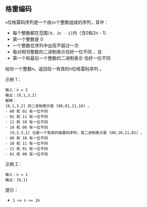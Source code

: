 ## 格雷编码

`n`位格雷码序列是一个由`2n`个整数组成的序列，其中：
* 每个整数都在范围`[0, 2n - 1]`内（含0和2n - 1）
* 第一个整数是 0
* 一个整数在序列中出现不超过一次
* 每对相邻整数的二进制表示恰好一位不同 ，且
* 第一个和最后一个整数的二进制表示 恰好一位不同

给你一个整数n，返回任一有效的n位格雷码序列 。

示例 1：
```
输入：n = 2
输出：[0,1,3,2]
解释：
[0,1,3,2] 的二进制表示是 [00,01,11,10] 。
- 00 和 01 有一位不同
- 01 和 11 有一位不同
- 11 和 10 有一位不同
- 10 和 00 有一位不同
  [0,2,3,1] 也是一个有效的格雷码序列，其二进制表示是 [00,10,11,01] 。
- 00 和 10 有一位不同
- 10 和 11 有一位不同
- 11 和 01 有一位不同
- 01 和 00 有一位不同
```

示例 2：
```
输入：n = 1
输出：[0,1]
```

提示：

* `1 <= n <= 16`